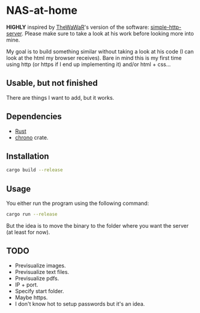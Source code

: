 # NAS-at-home

**HIGHLY** inspired by [TheWaWaR](https://github.com/TheWaWaR)'s version of the software: [simple-http-server](https://github.com/TheWaWaR/simple-http-server). Please make sure to take a look at his work before looking more into mine.

My goal is to build something similar without taking a look at his code (I can look at the html my browser receives). Bare in mind this is my first time using http (or https if I end up implementing it) and/or html + css...

## Usable, but not finished

There are things I want to add, but it works.

## Dependencies

- [Rust](https://www.rust-lang.org/)
- [chrono](https://docs.rs/chrono/latest/chrono/) crate.

## Installation

```sh
cargo build --release
```

## Usage

You either run the program using the following command:
```sh
cargo run --release
```

But the idea is to move the binary to the folder where you want the server (at least for now).

## TODO

- Previsualize images.
- Previsualize text files.
- Previsualize pdfs.
- IP + port.
- Specify start folder.
- Maybe https.
- I don't know hot to setup passwords but it's an idea.
